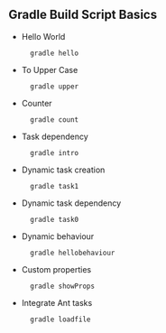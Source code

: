 ## Gradle Build Script Basics

* Hello World

		gradle hello

* To Upper Case

		gradle upper

* Counter

		gradle count

* Task dependency

		gradle intro

* Dynamic task creation

		gradle task1

* Dynamic task dependency

		gradle task0

* Dynamic behaviour

		gradle hellobehaviour

* Custom properties

		gradle showProps

* Integrate Ant tasks

		gradle loadfile